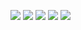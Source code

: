 ![](./Media/image0.png)
![](./Media/image1.png)
![](./Media/image2.png)
![](./Media/image3.png)
![](./Media/image4.png)
